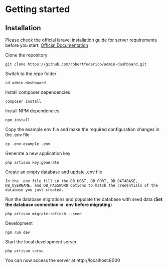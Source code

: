 # Getting started

## Installation
Please check the official laravel installation guide for server requirements before you start. [Official Documentation](https://laravel.com/docs/8.x/installation)

Clone the repository

    git clone https://github.com/robertfederico/admin-dashboard.git
    
Switch to the repo folder

    cd admin-dashboard
    
Install composer dependencies 

    composer install

Install NPM dependencies

    npm install
    
Copy the example env file and make the required configuration changes in the .env file

    cp .env.example .env

Generate a new application key

    php artisan key:generate

Create an empty database and update .env file

    In the .env file fill in the DB_HOST, DB_PORT, DB_DATABASE, DB_USERNAME, and DB_PASSWORD options to match the credentials of the database you just created.

Run the database migrations and populate the database with seed data (**Set the database connection in .env before migrating**)

    php artisan migrate:refresh --seed
 
Development

    npm run dev

Start the local development server
    
    php artisan serve

You can now access the server at http://localhost:8000
